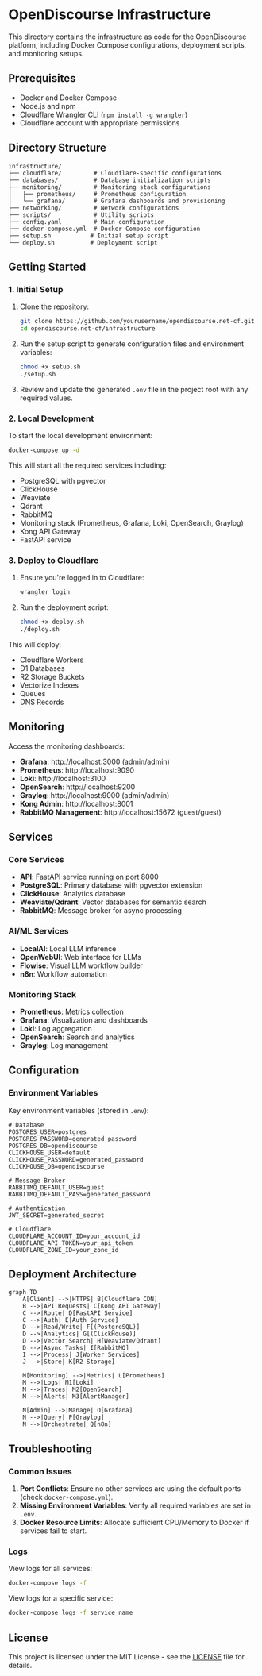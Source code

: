 # OpenDiscourse Infrastructure

This directory contains the infrastructure as code for the OpenDiscourse platform, including Docker Compose configurations, deployment scripts, and monitoring setups.

## Prerequisites

- Docker and Docker Compose
- Node.js and npm
- Cloudflare Wrangler CLI (`npm install -g wrangler`)
- Cloudflare account with appropriate permissions

## Directory Structure

```
infrastructure/
├── cloudflare/         # Cloudflare-specific configurations
├── databases/          # Database initialization scripts
├── monitoring/         # Monitoring stack configurations
│   ├── prometheus/     # Prometheus configuration
│   └── grafana/        # Grafana dashboards and provisioning
├── networking/         # Network configurations
├── scripts/            # Utility scripts
├── config.yaml         # Main configuration
├── docker-compose.yml  # Docker Compose configuration
├── setup.sh           # Initial setup script
└── deploy.sh          # Deployment script
```

## Getting Started

### 1. Initial Setup

1. Clone the repository:

   ```bash
   git clone https://github.com/yourusername/opendiscourse.net-cf.git
   cd opendiscourse.net-cf/infrastructure
   ```

2. Run the setup script to generate configuration files and environment variables:

   ```bash
   chmod +x setup.sh
   ./setup.sh
   ```

3. Review and update the generated `.env` file in the project root with any required values.

### 2. Local Development

To start the local development environment:

```bash
docker-compose up -d
```

This will start all the required services including:

- PostgreSQL with pgvector
- ClickHouse
- Weaviate
- Qdrant
- RabbitMQ
- Monitoring stack (Prometheus, Grafana, Loki, OpenSearch, Graylog)
- Kong API Gateway
- FastAPI service

### 3. Deploy to Cloudflare

1. Ensure you're logged in to Cloudflare:

   ```bash
   wrangler login
   ```

2. Run the deployment script:
   ```bash
   chmod +x deploy.sh
   ./deploy.sh
   ```

This will deploy:

- Cloudflare Workers
- D1 Databases
- R2 Storage Buckets
- Vectorize Indexes
- Queues
- DNS Records

## Monitoring

Access the monitoring dashboards:

- **Grafana**: http://localhost:3000 (admin/admin)
- **Prometheus**: http://localhost:9090
- **Loki**: http://localhost:3100
- **OpenSearch**: http://localhost:9200
- **Graylog**: http://localhost:9000 (admin/admin)
- **Kong Admin**: http://localhost:8001
- **RabbitMQ Management**: http://localhost:15672 (guest/guest)

## Services

### Core Services

- **API**: FastAPI service running on port 8000
- **PostgreSQL**: Primary database with pgvector extension
- **ClickHouse**: Analytics database
- **Weaviate/Qdrant**: Vector databases for semantic search
- **RabbitMQ**: Message broker for async processing

### AI/ML Services

- **LocalAI**: Local LLM inference
- **OpenWebUI**: Web interface for LLMs
- **Flowise**: Visual LLM workflow builder
- **n8n**: Workflow automation

### Monitoring Stack

- **Prometheus**: Metrics collection
- **Grafana**: Visualization and dashboards
- **Loki**: Log aggregation
- **OpenSearch**: Search and analytics
- **Graylog**: Log management

## Configuration

### Environment Variables

Key environment variables (stored in `.env`):

```
# Database
POSTGRES_USER=postgres
POSTGRES_PASSWORD=generated_password
POSTGRES_DB=opendiscourse
CLICKHOUSE_USER=default
CLICKHOUSE_PASSWORD=generated_password
CLICKHOUSE_DB=opendiscourse

# Message Broker
RABBITMQ_DEFAULT_USER=guest
RABBITMQ_DEFAULT_PASS=generated_password

# Authentication
JWT_SECRET=generated_secret

# Cloudflare
CLOUDFLARE_ACCOUNT_ID=your_account_id
CLOUDFLARE_API_TOKEN=your_api_token
CLOUDFLARE_ZONE_ID=your_zone_id
```

## Deployment Architecture

```mermaid
graph TD
    A[Client] -->|HTTPS| B[Cloudflare CDN]
    B -->|API Requests| C[Kong API Gateway]
    C -->|Route| D[FastAPI Service]
    C -->|Auth| E[Auth Service]
    D -->|Read/Write| F[(PostgreSQL)]
    D -->|Analytics| G[(ClickHouse)]
    D -->|Vector Search| H[Weaviate/Qdrant]
    D -->|Async Tasks| I[RabbitMQ]
    I -->|Process| J[Worker Services]
    J -->|Store| K[R2 Storage]

    M[Monitoring] -->|Metrics| L[Prometheus]
    M -->|Logs| M1[Loki]
    M -->|Traces| M2[OpenSearch]
    M -->|Alerts| M3[AlertManager]

    N[Admin] -->|Manage| O[Grafana]
    N -->|Query| P[Graylog]
    N -->|Orchestrate| Q[n8n]
```

## Troubleshooting

### Common Issues

1. **Port Conflicts**: Ensure no other services are using the default ports (check `docker-compose.yml`).
2. **Missing Environment Variables**: Verify all required variables are set in `.env`.
3. **Docker Resource Limits**: Allocate sufficient CPU/Memory to Docker if services fail to start.

### Logs

View logs for all services:

```bash
docker-compose logs -f
```

View logs for a specific service:

```bash
docker-compose logs -f service_name
```

## License

This project is licensed under the MIT License - see the [LICENSE](../LICENSE) file for details.
